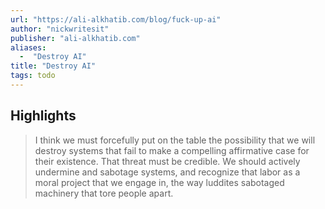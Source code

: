 ```yaml
---
url: "https://ali-alkhatib.com/blog/fuck-up-ai"
author: "nickwritesit"
publisher: "ali-alkhatib.com"
aliases:
  -  "Destroy AI"
title: "Destroy AI"
tags: todo
---
```


## Highlights
> I think we must forcefully put on the table the possibility that we will destroy systems that fail to make a compelling affirmative case for their existence. That threat must be credible. We should actively undermine and sabotage systems, and recognize that labor as a moral project that we engage in, the way luddites sabotaged machinery that tore people apart.

